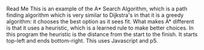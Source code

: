 Read Me
This is an example of the A* Search Algorithm, which is a path finding algorithm which is very similar to Dijkstra's in that it is a greedy algorithm: it chooses the best option as it sees fit. What makes A* different is that it uses a heuristic, which is a learned rule to make better choices. In this program the heuristic is the distance from the start to the finish. It starts top-left and ends bottom-right. This uses Javascript and p5.

